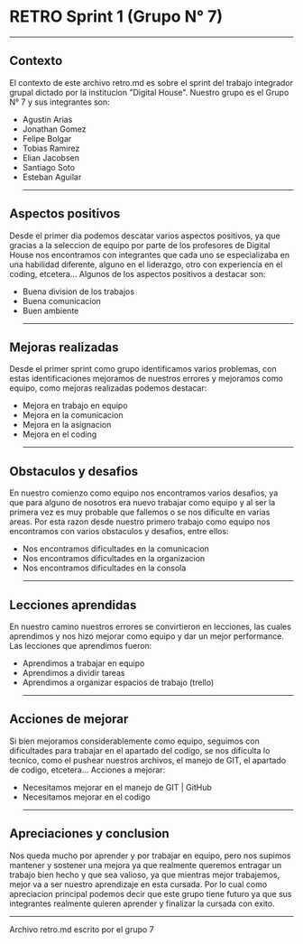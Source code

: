 # RETRO Sprint 1 (Grupo N° 7)
***
## Contexto
El contexto de este archivo retro.md es sobre el sprint del trabajo integrador grupal dictado por la institucion "Digital House". Nuestro grupo es el Grupo N° 7 y sus integrantes son:
- Agustin Arias
- Jonathan Gomez
- Felipe Bolgar
- Tobias Ramirez
- Elian Jacobsen
- Santiago Soto
- Esteban Aguilar
    ***
## Aspectos positivos
Desde el primer dia podemos descatar varios aspectos positivos, ya que gracias a la seleccion de equipo por parte de los profesores de Digital House nos encontramos con integrantes que cada uno se especializaba en una habilidad diferente, alguno en el liderazgo, otro con experiencia en el coding, etcetera... Algunos de los aspectos positivos a destacar son:
- Buena division de los trabajos
- Buena comunicacion
- Buen ambiente
    ***
## Mejoras realizadas
Desde el primer sprint como grupo identificamos varios problemas, con estas identificaciones mejoramos de nuestros errores y mejoramos como equipo, como mejoras realizadas podemos destacar:
- Mejora en trabajo en equipo
- Mejora en la comunicacion
- Mejora en la asignacion
- Mejora en el coding
  ***
## Obstaculos y desafios
En nuestro comienzo como equipo nos encontramos varios desafios, ya que para alguno de nosotros era nuevo trabajar como equipo y al ser la primera vez es muy probable que fallemos o se nos dificulte en varias areas. Por esta razon desde nuestro primero trabajo como equipo nos encontramos con varios obstaculos y desafios, entre ellos:
- Nos encontramos dificultades en la comunicacion
- Nos encontramos dificultades en la organizacion
- Nos encontramos dificultades en la consola
  ***
## Lecciones aprendidas
En nuestro camino nuestros errores se convirtieron en lecciones, las cuales aprendimos y nos hizo mejorar como equipo y dar un mejor performance. Las lecciones que aprendimos fueron:
- Aprendimos a trabajar en equipo
- Aprendimos a dividir tareas
- Aprendimos a organizar espacios de trabajo (trello)
    ***
## Acciones de mejorar
Si bien mejoramos considerablemente como equipo, seguimos con dificultades para trabajar en el apartado del codigo, se nos dificulta lo tecnico, como el pushear nuestros archivos, el manejo de GIT, el apartado de codigo, etcetera... Acciones a mejorar:
- Necesitamos mejorar en el manejo de GIT | GitHub
- Necesitamos mejorar en el codigo
  ***
## Apreciaciones y conclusion
Nos queda mucho por aprender y por trabajar en equipo, pero nos supimos mantener y sostener una mejora ya que realmente queremos entragar un trabajo bien hecho y que sea valioso, ya que mientras mejor trabajemos, mejor va a ser nuestro aprendizaje en esta cursada. Por lo cual como apreciacion principal podemos decir que este grupo tiene futuro ya que sus integrantes realmente quieren aprender y finalizar la cursada con exito.
***
Archivo retro.md escrito por el grupo 7

